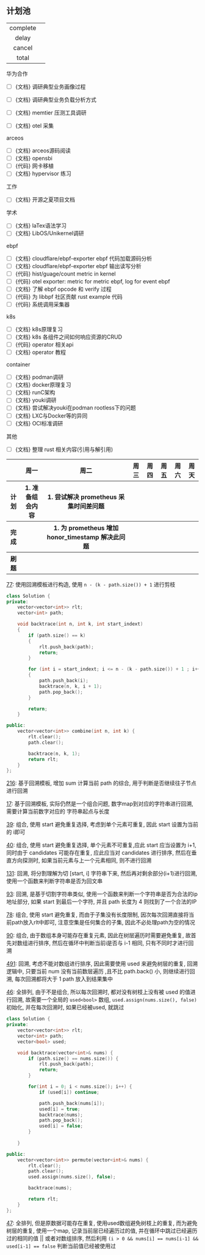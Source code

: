 ## 计划池

|          |       |
| :------: | :---: |
| complete |       |
|  delay   |       |
|  cancel  |       |
|  total   |       |

华为合作
- [ ] {文档} 调研典型业务画像过程
- [ ] {文档} 调研典型业务负载分析方式
- [ ] {文档} memtier 压测工具调研
- [ ] {文档} otel 采集


arceos
- [ ] {文档} arceos源码阅读
- [ ] {文档} opensbi
- [ ] {代码} 网卡移植
- [ ] {文档} hypervisor 练习

工作
- [ ] {文档} 开源之夏项目文档

学术
- [ ] {文档} laTex语法学习
- [ ] {文档} LibOS/Unikernel调研

ebpf
- [ ] {文档} cloudflare/ebpf-exporter ebpf 代码加载源码分析
- [ ] {文档} cloudflare/ebpf-exporter ebpf 输出读写分析
- [ ] {代码} hist/guage/count metric in kernel
- [ ] {代码} otel exporter: metric for metric ebpf, log for event ebpf
- [ ] {文档} 了解 ebpf opcode 和 verify 过程
- [ ] {代码} 为 libbpf 社区贡献 rust example 代码
- [ ] {代码} 系统调用采集器

k8s
- [ ] {文档} k8s原理复习
- [ ] {文档} k8s 各组件之间如何响应资源的CRUD
- [ ] {代码} operator 相关api
- [ ] {文档} operator 教程

container
- [ ] {文档} podman调研
- [ ] {文档} docker原理复习
- [ ] {文档} runC架构
- [ ] {文档} youki调研
- [ ] {文档} 尝试解决youki在podman rootless下的问题
- [ ] {文档} LXC与Docker等的异同
- [ ] {文档} OCI标准调研

其他
- [ ] {文档} 整理 rust 相关内容(引用与解引用)


<table>
<tr>
<th></th>
<th>周一</th>
<th>周二</th>
<th>周三</th>
<th>周四</th>
<th>周五</th>
<th>周六</th>
<th>周天</th>
</tr>

<!-- ---------------- 计划 ---------------- -->
<tr>
<th>计划</th>

<!-- 周一 -->
<th>
1. 准备组会内容 <br>
</th>

<!-- 周二 -->
<th>
1. 尝试解决 prometheus 采集时间差问题
</th>

<!-- 周三 -->
<th>
</th>

<!-- 周四 -->
<th>
</th>

<!-- 周五 -->
<th>
</th>

<!-- 周六 -->
<th>
</th>

<!-- 周天 -->
<th>
</th>

</tr>

<!-- ---------------- 完成 ---------------- -->
<tr>
<th>完成</th>

<!-- 周一 -->
<th>
</th>

<!-- 周二 -->
<th>
1. 为 prometheus 增加 honor_timestamp 解决此问题
</th>

<!-- 周三 -->
<th>
</th>

<!-- 周四 -->
<th>
</th>

<!-- 周五 -->
<th>
</th>

<!-- 周六 -->
<th>
</th>

<!-- 周天 -->
<th>
</th>

</tr>

<!-- ---------------- 刷题 ---------------- -->
<tr>
<th>刷题</th>

<!-- 周一 -->
<th>
</th>

<!-- 周二 -->
<th>
</th>

<!-- 周三 -->
<th>
</th>

<!-- 周四 -->
<th>
</th>

<!-- 周五 -->
<th>
</th>

<!-- 周六 -->
<th>
</th>

<!-- 周天 -->
<th>
</th>

</tr>

</table>

[77](https://leetcode.cn/problems/combinations/): 使用回溯模板进行构造, 使用 `n - (k - path.size()) + 1` 进行剪枝

```c++
class Solution {
private:
    vector<vector<int>> rlt;
    vector<int> path;

    void backtrace(int n, int k, int start_indext)
    {
        if (path.size() == k)
        {
            rlt.push_back(path);
            return;
        }

        for (int i = start_indext; i <= n - (k - path.size()) + 1 ; i++)
        {
            path.push_back(i);
            backtrace(n, k, i + 1);
            path.pop_back();
        }

        return;
    }

public:
    vector<vector<int>> combine(int n, int k) {
        rlt.clear();
        path.clear();

        backtrace(n, k, 1);
        return rlt;
    }
};
```

[216](https://leetcode.cn/problems/combination-sum-iii/): 基于回溯模板, 增加 sum 计算当前 path 的综合, 用于判断是否继续往子节点进行回溯

[17](https://leetcode.cn/problems/letter-combinations-of-a-phone-number/): 基于回溯模板, 实际仍然是一个组合问题, 数字map到对应的字符串进行回溯, 需要计算当前数字对应的 字符串起点与长度

[39](https://leetcode.cn/problems/combination-sum/): 组合, 使用 start 避免重复选择, 考虑到单个元素可重复, 因此 start 设置为当前的 i即可

[40](https://leetcode.cn/problems/combination-sum-ii/): 组合, 使用 start 避免重复选择, 单个元素不可重复,应此 start 应当设置为 i+1, 同时由于 candidates 可能存在重复, 应此应当对 candidates 进行排序, 然后在垂直方向探测时, 如果当前元素与上一个元素相同, 则不进行回溯

[131](https://leetcode.cn/problems/palindrome-partitioning/): 回溯, 将分割理解为切 [start, i] 字符串下来, 然后再对剩余部分(i+1)进行回溯, 使用一个函数来判断字符串是否为回文串

[93](https://leetcode.cn/problems/restore-ip-addresses/submissions/): 回溯, 是基于切割字符串类似, 使用一个函数来判断一个字符串是否为合法的ip地址部分, 如果 start 到最后一个字符, 并且 path 长度为 4 则找到了一个合法的IP

[78](https://leetcode.cn/problems/subsets/): 组合, 使用 start 避免重复, 而由于子集没有长度限制, 因次每次回溯直接将当前path放入rlt中即可, 注意空集是任何集合的子集, 因此不必处理path为空的情况

[90](https://leetcode.cn/problems/subsets-ii/): 组合, 由于数组本身可能存在重复元素, 因此在树层遍历时需要避免重复, 故首先对数组进行排序, 然后在循环中判断当前i是否与 i-1 相同, 只有不同时才进行回溯

[491](https://leetcode.cn/problems/non-decreasing-subsequences/): 回溯, 考虑不能对数组进行排序, 因此需要使用 used 来避免树层的重复, 回溯逻辑中, 只要当前 num 没有当前数层遍历 ,且不比 path.back() 小, 则继续进行回溯, 每次回溯都将大于 1 path 放入到结果集中

[46](https://leetcode.cn/problems/permutations/): 全排列, 由于不是组合, 所以每次回溯时, 都对没有树枝上没有被 used 的值进行回溯, 故需要一个全局的 `used<bool>` 数组, `used.assign(nums.size(), false)` 初始化, 并在每次回溯时, 如果已经被used, 就跳过

```c++
class Solution {
private:
    vector<vector<int>> rlt;
    vector<int> path;
    vector<bool> used;

    void backtrace(vector<int>& nums) {
        if (path.size() == nums.size()) {
            rlt.push_back(path);
            return;
        }

        for(int i = 0; i < nums.size(); i++) {
            if (used[i]) continue;

            path.push_back(nums[i]);
            used[i] = true;
            backtrace(nums);
            path.pop_back();
            used[i] = false;
        }
        
    }

public:
    vector<vector<int>> permute(vector<int>& nums) {
        rlt.clear();
        path.clear();
        used.assign(nums.size(), false);

        backtrace(nums);

        return rlt;   
    }
};
```

[47](https://leetcode.cn/problems/permutations-ii/): 全排列, 但是原数据可能存在重复, 使用used数组避免树枝上的重复, 而为避免树层的重复, 使用一个map, 记录当前层已经遍历过的值, 并在循环中跳过已经遍历过的相同的值 || 或者对数组排序, 然后利用 `(i > 0 && nums[i] == nums[i-1] && used[i-1] == false` 判断当前值已经被使用过

